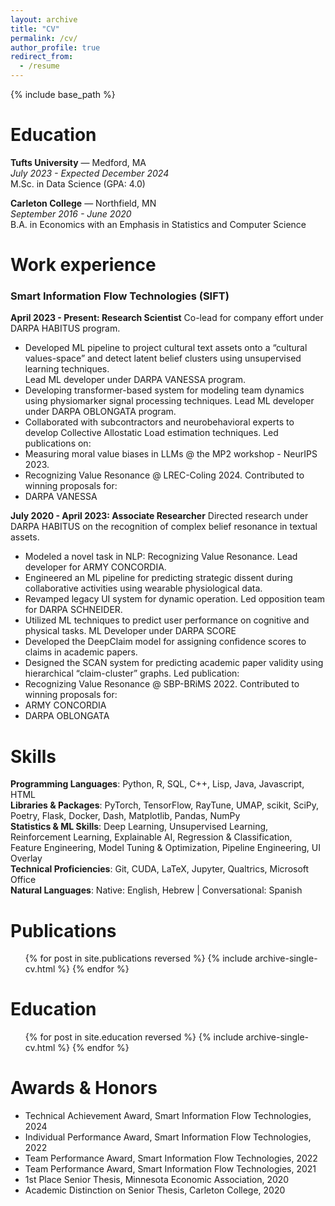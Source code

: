 ```yaml
---
layout: archive
title: "CV"
permalink: /cv/
author_profile: true
redirect_from:
  - /resume
---
```


{% include base_path %}

Education
======
**Tufts University** — Medford, MA  
*July 2023 - Expected December 2024*  
M.Sc. in Data Science (GPA: 4.0)

**Carleton College** — Northfield, MN  
*September 2016 - June 2020*  
B.A. in Economics with an Emphasis in Statistics and Computer Science  

Work experience
======

### Smart Information Flow Technologies (SIFT)
**April 2023 - Present: Research Scientist**
Co-lead for company effort under DARPA HABITUS program.  
  - Developed ML pipeline to project cultural text assets onto a “cultural values-space” and detect latent belief clusters using unsupervised learning techniques.  
Lead ML developer under DARPA VANESSA program.  
  - Developing transformer-based system for modeling team dynamics using physiomarker signal processing techniques.
Lead ML developer under DARPA OBLONGATA program.  
  - Collaborated with subcontractors and neurobehavioral experts to develop Collective Allostatic Load estimation techniques.
Led publications on:
  - Measuring moral value biases in LLMs @ the MP2 workshop - NeurIPS 2023.
  - Recognizing Value Resonance @ LREC-Coling 2024.
Contributed to winning proposals for:
  - DARPA VANESSA  

**July 2020 - April 2023: Associate Researcher**
Directed research under DARPA HABITUS on the recognition of complex belief resonance in textual assets.  
  - Modeled a novel task in NLP: Recognizing Value Resonance.
Lead developer for ARMY CONCORDIA.  
  - Engineered an ML pipeline for predicting strategic dissent during collaborative activities using wearable physiological data.  
  - Revamped legacy UI system for dynamic operation.
Led opposition team for DARPA SCHNEIDER.  
  - Utilized ML techniques to predict user performance on cognitive and physical tasks.
ML Developer under DARPA SCORE
  - Developed the DeepClaim model for assigning confidence scores to claims in academic papers.  
  - Designed the SCAN system for predicting academic paper validity using hierarchical “claim-cluster” graphs.
Led publication:
  - Recognizing Value Resonance @ SBP-BRiMS 2022. 
Contributed to winning proposals for:
  - ARMY CONCORDIA
  - DARPA OBLONGATA  
  
Skills
======
**Programming Languages**: Python, R, SQL, C++, Lisp, Java, Javascript, HTML  
**Libraries & Packages**: PyTorch, TensorFlow, RayTune, UMAP, scikit, SciPy, Poetry, Flask, Docker, Dash, Matplotlib, Pandas, NumPy  
**Statistics & ML Skills**: Deep Learning, Unsupervised Learning, Reinforcement Learning, Explainable AI, Regression & Classification, Feature Engineering, Model Tuning & Optimization, Pipeline Engineering, UI Overlay  
**Technical Proficiencies**: Git, CUDA, LaTeX, Jupyter, Qualtrics, Microsoft Office  
**Natural Languages**: Native: English, Hebrew | Conversational: Spanish

Publications
======
  <ul>{% for post in site.publications reversed %}
    {% include archive-single-cv.html %}
  {% endfor %}</ul>
  
<!-- Talks
======
  <ul>{% for post in site.talks reversed %}
    {% include archive-single-talk-cv.html  %}
  {% endfor %}</ul>
  
Teaching
======
  <ul>{% for post in site.teaching reversed %}
    {% include archive-single-cv.html %}
  {% endfor %}</ul> -->

Education
======
  <ul>{% for post in site.education reversed %}
    {% include archive-single-cv.html %}
  {% endfor %}</ul>
<!--   
Service and leadership
======
* Currently signed in to 43 different slack teams -->


Awards & Honors
======
- Technical Achievement Award, Smart Information Flow Technologies, 2024
- Individual Performance Award, Smart Information Flow Technologies, 2022
- Team Performance Award, Smart Information Flow Technologies, 2022
- Team Performance Award, Smart Information Flow Technologies, 2021
- 1st Place Senior Thesis, Minnesota Economic Association, 2020
- Academic Distinction on Senior Thesis, Carleton College, 2020